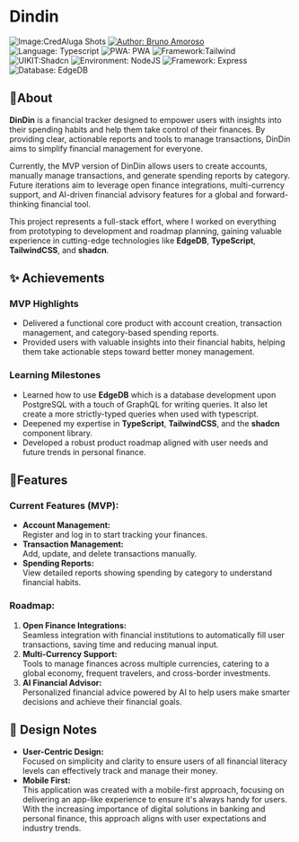 
# Dindin
![Image:CredAluga Shots](https://i.postimg.cc/85Q1VJ3r/Dindin-Mock.png)
 [![Author: Bruno Amoroso](https://img.shields.io/badge/Bruno%20Amoroso-14b8a6?label=Author&style=for-the-badge)](https://www.linkedin.com/in/amorosobruno) ![Language: Typescript](https://img.shields.io/badge/TYPESCRIPT-3178C6?label=LANGUAGE&style=for-the-badge&logo=typescript&logoColor=ffffff)
![PWA: PWA](https://img.shields.io/badge/PROGRESSIVE%20WEB%20APP-5A0FC8?label=&style=for-the-badge&logo=pwa) ![Framework:Tailwind](https://img.shields.io/badge/TAILWIND-06B6D4?label=FRAMEWORK&style=for-the-badge&logo=tailwindcss) ![UIKIT:Shadcn](https://img.shields.io/badge/SHADCN%20UI-000000?label=UI%20KIT&style=for-the-badge&logo=shadcnui) ![Environment: NodeJS](https://img.shields.io/badge/NODEJS-5FA04E?label=environment&style=for-the-badge&logo=nodedotjs) ![Framework: Express](https://img.shields.io/badge/Express-000000?label=FRAMEWORK&style=for-the-badge&logo=express)    ![Database: EdgeDB](https://img.shields.io/badge/EDGE%20DB-8280ff?label=DATABASE&style=for-the-badge)  

## 📌About
**DinDin** is a financial tracker designed to empower users with insights into their spending habits and help them take control of their finances. By providing clear, actionable reports and tools to manage transactions, DinDin aims to simplify financial management for everyone.

Currently, the MVP version of DinDin allows users to create accounts, manually manage transactions, and generate spending reports by category. Future iterations aim to leverage open finance integrations, multi-currency support, and AI-driven financial advisory features for a global and forward-thinking financial tool.

This project represents a full-stack effort, where I worked on everything from prototyping to development and roadmap planning, gaining valuable experience in cutting-edge technologies like **EdgeDB**, **TypeScript**, **TailwindCSS**, and **shadcn**.

## ✨ Achievements

### MVP Highlights
-   Delivered a functional core product with account creation, transaction management, and category-based spending reports.
-   Provided users with valuable insights into their financial habits, helping them take actionable steps toward better money management.

### Learning Milestones
-   Learned how to use **EdgeDB** which is a database development upon PostgreSQL with a touch of GraphQL for writing queries. It also let create a more strictly-typed queries when used with typescript.
-   Deepened my expertise in **TypeScript**, **TailwindCSS**, and the **shadcn** component library.
-   Developed a robust product roadmap aligned with user needs and future trends in personal finance.

## 🚀Features
### Current Features (MVP):
-   **Account Management:**  
    Register and log in to start tracking your finances.
-   **Transaction Management:**  
    Add, update, and delete transactions manually.
-   **Spending Reports:**  
    View detailed reports showing spending by category to understand financial habits.

### Roadmap:
1.  **Open Finance Integrations:**  
    Seamless integration with financial institutions to automatically fill user transactions, saving time and reducing manual input.
2.  **Multi-Currency Support:**  
    Tools to manage finances across multiple currencies, catering to a global economy, frequent travelers, and cross-border investments.
3.  **AI Financial Advisor:**  
    Personalized financial advice powered by AI to help users make smarter decisions and achieve their financial goals.
    
## 🎨 Design Notes
-   **User-Centric Design:**  
    Focused on simplicity and clarity to ensure users of all financial literacy levels can effectively track and manage their money.
   -   **Mobile First:**  
    This application was created with a mobile-first approach, focusing on delivering an app-like experience to ensure it's always handy for users. With the increasing importance of digital solutions in banking and personal finance, this approach aligns with user expectations and industry trends.
